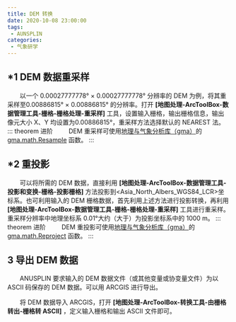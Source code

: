 ```yaml
---
title: DEM 转换
date: 2020-10-08 23:00:00
tags:
 - AUNSPLIN
categories:
 - 气象研学
---
```


## *1 DEM 数据重采样	
&emsp;&emsp;以一个 0.00027777778° × 0.00027777778° 分辨率的 DEM 为例，将其重采样至0.00886815° × 0.00886815° 的分辨率。打开 **[地图处理-ArcToolBox-数据管理工具-栅格-栅格处理-重采样]** 工具，设置输入栅格，输出栅格信息，输出像元大小 X、Y 均设置为0.00886815°，重采样方法选择默认的 NEAREST 法。
::: theorem 进阶
&emsp;&emsp; DEM 重采样可使用[地理与气象分析库（gma）](/01.gma/1.Introduce.html)的 [gma.math.Resample](/01.gma/6.Use.html#_4-6-resample) 函数。
:::
## *2 重投影
&emsp;&emsp;可以将所需的 DEM 数据，直接利用 **[地图处理-ArcToolBox-数据管理工具-投影和变换-栅格-投影栅格]** 方法投影到<Asia_North_Albers_WGS84_LCR>坐标系。也可利用输入的 DEM 栅格数据，首先利用上述方法进行投影转换，再利用 **[地图处理-ArcToolBox-数据管理工具-栅格-栅格处理-重采样]** 工具进行重采样。重采样分辨率中地理坐标系 0.01°大约（大于）为投影坐标系中的 1000 m。
::: theorem 进阶
&emsp;&emsp; DEM 重投影可使用[地理与气象分析库（gma）](/01.gma/1.Introduce.html)的 [gma.math.Reproject](/01.gma/6.Use.html#_4-7-reproject) 函数。
:::
## 3 导出 DEM 数据

&emsp;&emsp;ANUSPLIN 要求输入的 DEM 数据文件（或其他变量或协变量文件）为以 ASCII 码保存的 DEM 数据。可以用 ARCGIS 进行导出。

&emsp;&emsp;将 DEM 数据导入 ARCGIS，打开 **[地图处理-ArcToolBox-转换工具-由栅格转出-栅格转 ASCII]** ，定义输入栅格和输出 ASCII 文件即可。


